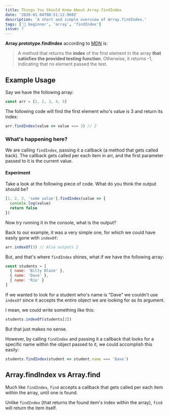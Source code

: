 ```yaml
---
title: Things You Should Know About Array.findIndex
date: '2020-01-04T08:51:12.960Z'
description: 'A short and simple overview of Array.findIndex.'
tags: ['🐥 beginner', 'array', 'findIndex']
issue: 7
---
```


**Array.prototype.findIndex** according to [MDN](https://developer.mozilla.org/en-US/docs/Web/JavaScript/Reference/Global_Objects/Array/findIndex) is:

> A method that returns the **index** of the first element in the array **that satisfies the provided testing function**. Otherwise, it returns -1, indicating that no element passed the test.

## Example Usage

Say we have the following array:

```js
const arr = [1, 2, 3, 4, 5]
```

The following code will find the first element who's value is 3 and return its index:

```js
arr.findIndex(value => value === 3) // 2
```

### What's happening here?

We are calling `findIndex`, passing it a callback (a method that gets called back).
The callback gets called per each item in arr, and the first parameter passed to it is the current value.

<div class="sidenote">

#### Experiment

Take a look at the following piece of code. What do you think the output should be?

<!-- prettier-ignore -->
```js
[1, 2, 3, 'some value'].findIndex(value => {
  console.log(value)
  return false
})
```

Now try running it in the console, what is the output?

</div>

Back to our example, it was a very simple one, for which we could have easily gone with `indexOf`:

```js
arr.indexOf(3) // Also outputs 2
```

But, and that's where `findIndex` shines, what if we have the following array:

<!-- prettier-ignore -->
```js
const students = [
  { name: 'Billy Blaze' },
  { name: 'Dave' },
  { name: 'Rio' }
]
```

If we wanted to look for a student who's name is "Dave" we couldn't use `indexOf` since it accepts the entire object we are looking for as its argument.

I mean, we could write something like this:

```js
students.indexOf(students[2])
```

But that just makes no sense.

However, by calling `findIndex` and passing it a callback that looks for a specific name within the object passed to it, we could accomplish this easily:

```js
students.findIndex(student => student.name === 'Dave')
```

## Array.findIndex vs Array.find

Much like `findIndex`, `find` accepts a callback that gets called per each item within the array, until one is found.

Unlike `findIndex` (that returns the found item's index within the array), `find` will return the item itself.
